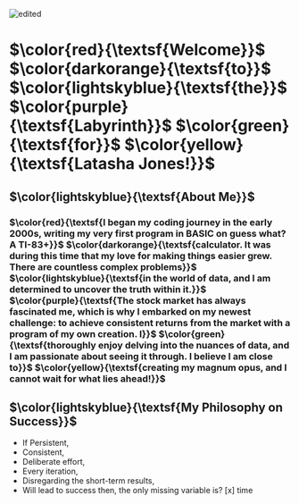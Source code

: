 
![edited](https://github.com/Latashajd40/Latashajd40/assets/97650423/33c92b7d-28d7-4b87-98b0-accbff580ac5)



# $\color{red}{\textsf{Welcome}}$ $\color{darkorange}{\textsf{to}}$ $\color{lightskyblue}{\textsf{the}}$ $\color{purple}{\textsf{Labyrinth}}$ $\color{green}{\textsf{for}}$ $\color{yellow}{\textsf{Latasha Jones!}}$

## $\color{lightskyblue}{\textsf{About Me}}$

### $\color{red}{\textsf{I began my coding journey in the early 2000s, writing my very first program in BASIC on guess what? A TI-83+}}$ $\color{darkorange}{\textsf{calculator. It was during this time that my love for making things easier grew. There are countless complex problems}}$ $\color{lightskyblue}{\textsf{in the world of data, and I am determined to uncover the truth within it.}}$<br>$\color{purple}{\textsf{The stock market has always fascinated me, which is why I embarked on my newest challenge: to achieve consistent returns from the market with a program of my own creation. I}}$ $\color{green}{\textsf{thoroughly enjoy delving into the nuances of data, and I am passionate about seeing it through. I believe I am close to}}$ $\color{yellow}{\textsf{creating my magnum opus, and I cannot wait for what lies ahead!}}$

## $\color{lightskyblue}{\textsf{My Philosophy on Success}}$
- If Persistent,
- Consistent,
- Deliberate effort,
- Every iteration,
- Disregarding the short-term results,
- Will lead to success then, the only missing variable is? [x] time
